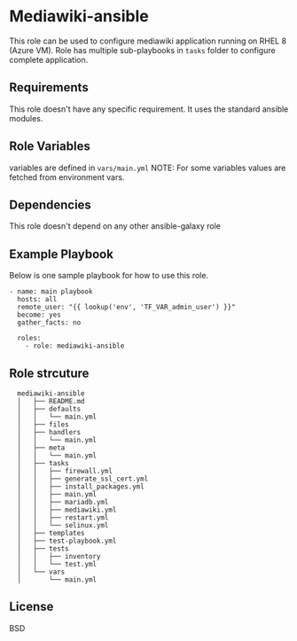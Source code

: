 Mediawiki-ansible
=================

This role can be used to configure mediawiki application running on RHEL 8 (Azure VM). Role has multiple sub-playbooks in `tasks` folder to configure complete application.

Requirements
------------

This role doesn't have any specific requirement. It uses the standard ansible modules.

Role Variables
--------------

variables are defined in `vars/main.yml`
NOTE: For some variables values are fetched from environment vars.

Dependencies
------------

This role doesn't depend on any other ansible-galaxy role

Example Playbook
----------------

Below is one sample playbook for how to use this role.

    - name: main playbook
      hosts: all
      remote_user: "{{ lookup('env', 'TF_VAR_admin_user') }}"
      become: yes
      gather_facts: no

      roles:
        - role: mediawiki-ansible

Role strcuture
--------------

      mediawiki-ansible
      │   ├── README.md
      │   ├── defaults
      │   │   └── main.yml
      │   ├── files
      │   ├── handlers
      │   │   └── main.yml
      │   ├── meta
      │   │   └── main.yml
      │   ├── tasks
      │   │   ├── firewall.yml
      │   │   ├── generate_ssl_cert.yml
      │   │   ├── install_packages.yml
      │   │   ├── main.yml
      │   │   ├── mariadb.yml
      │   │   ├── mediawiki.yml
      │   │   ├── restart.yml
      │   │   └── selinux.yml
      │   ├── templates
      │   ├── test-playbook.yml
      │   ├── tests
      │   │   ├── inventory
      │   │   └── test.yml
      │   └── vars
      │       └── main.yml

License
-------

BSD

